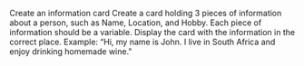 Create an information card
Create a card holding 3 pieces of information about a person, such as Name, Location, and Hobby. 
Each piece of information should be a variable. Display the card with the information in the correct place. Example: “Hi, my name is John. I live in South Africa and enjoy drinking homemade wine."